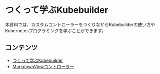 # つくって学ぶKubebuilder

本資料では、カスタムコントローラーをつくりながらKubebuilderの使い方やKubernetesプログラミングを学ぶことができます。

## コンテンツ
- [つくって学ぶKubebuilder](https://zoetrope.github.io/kubebuilder-training/)
- [MarkdownViewコントローラー](https://github.com/zoetrope/kubebuilder-training/tree/main/codes)
